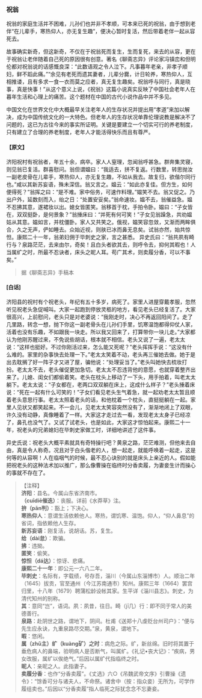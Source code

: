 <script type="text/javascript">
    var head = document.getElementsByTagName('head')[0];
    cssURL = '/public/liao.css';
    linkTag = document.createElement('link');
    linkTag.href = cssURL;
    linkTag.setAttribute('type','text/css');
    linkTag.setAttribute('rel','stylesheet');
    head.appendChild(linkTag);
</script>
### 祝翁

祝翁的家庭生活并不困难，儿孙们也并非不孝顺，可本来已死的祝翁，由于想到老伴“在儿辈手，寒热仰人，亦无复生趣”，便决心暂时复活，然后带着老伴一起从容死去。

故事确实新奇，但这新奇，不仅在于祝翁死而复生，生而复死，来去的从容，更在于祝翁让老伴随着自己死的原因很有创意。著名《聊斋志异》评论家冯镇峦和但明伦都对祝翁说的话感慨良深：“此数语观之令人泣下。凡事暮年老亲，非孝子顺妇，鲜不蹈此痛。”“余见有老死而遗其妻者，儿辈分爨，计日轮养，寒热仰人，互相推诿，且有多求一食一衣而莫之应者，真无复生趣矣。祝翁呼与同行，真是晓事，真是快事！”从这个意义上说，《祝翁》这篇小说真实反映了中国社会老年人在暮年生活和心理上的痛苦。这个题材在中国的古代小说作品中并不多见。

中国文化在世界文化中大概最早关注老年人的生存状况并提出用“孝道”来加以解决，成为中国传统文化的一大特色。但老年人的生存状况单靠伦理说教是解决不了问题的，这已为古往今来的事实所证明。关键是要建立一个切实可行的养老制度，只有建立了合理的养老制度，老年人才能活得快乐而且有尊严。

#### 【原文】
<section>
济阳祝村有祝翁者，年五十余，病卒。家人人窒理，忽闻翁呼甚急。群奔集灵寝，则见翁已复活。群喜慰问。翁但谓媪曰：“我适去，拼不复返。行数里，转思抛汝一副老皮骨在儿辈手，寒热仰人，亦无复生趣，不如从我去。故复归，欲偕尔同行也。”咸以其新苏妄语，殊未深信。翁又言之。媪云：“如此亦复佳。但方生，如何便得死？”翁挥之曰：“是不难。家中俗务，可速作料理。”媪笑不去。翁又促之。乃出户外，延数刻而入，绐之日：“处置安妥矣。”翁命速妆。媪不去，翁催益急。媪不忍拂其意，遂裙妆以出。媳女皆匿笑。翁移首于枕，手拍令卧。媪曰：“子女皆在，双双挺卧，是何景象？”翁捶床曰：“并死有何可笑！”子女见翁躁急，共劝媪姑从其意。媪如言，并枕僵卧。家人又共笑之。俄视，媪笑容忽敛，又渐而两眸俱合，久之无声，俨如睡去。众始近视，则肤已冰而鼻无息矣。试翁亦然，始共惊怛。康熙二十一年，翁弟妇佣于毕刺史之家，言之甚悉。
异史氏曰：“翁共夙有畸行与？泉路茫茫，去来由尔，奇矣！且白头者欲其去，则呼令去，抑何其暇也！人当属纩之时，所最不忍诀者，床头之昵人耳。苟广其术，则卖履分香，可以不事矣。”

</section>

> 据《聊斋志异》手稿本

#### [白话]
<aside>

济阳县的祝村有个祝老头，年纪有五十多岁，病死了。家里人进屋穿戴孝服，忽然听见祝老头急促喊叫。大家一起跑到停放灵柩的地方，看见老头已经复活了。大家很高兴，上前慰问，老头只是对老婆说：“我刚走时，决心不再返回阳间了。走了几里路，转念一想，抛下你这一副老骨头在儿孙们手里，饥寒温饱都得仰仗人家，活着也没有乐趣，不如跟我一块走。所以我又回来了，打算带你一块儿走。”大家都认为他刚苏醒过来，不免说些胡话，根本就不相信。老头又说了一遍，老太太说：“这样也挺好。不过你刚活过来，怎么能又死呢？”老头挥挥手说：“这没有什么难的。家里的杂事快去处理一下。”老太太笑着不动，老头再三催她去做。她于是出去耽搁了好一阵子才又进了屋，骗他说：“处理妥当了。”老头叫她快去梳妆打扮。老太太不去，老头催促更加急切。老太太不忍违背他的意愿，也就穿着整齐出来了。儿媳、闺女们都偷着笑。老头在枕头上移动了一下头，用手拍着，叫老太太躺下。老太太说：“子女都在，老两口双双躺在床上，这成什么样子？”老头捶着床说：“死在一起有什么可笑的！”子女们看见老头生气着急，就一起劝老太太暂且顺着老头意思行事。老太太照着老头的话，和他枕着一个枕头，直挺挺躺在一起。家里人见状又都笑起来。不一会儿，见老太太笑容突然没有了，渐渐地闭上了双眼，许久没有动静，真像睡着了一样。大家这才走过去一看，发现老太太身子已经凉了，鼻孔也没气了。又试了试老头，也是如此，大家这才惊怕起来。康熙二十一年，祝老头的兄弟媳妇在毕刺史家做工时，详细地讲述了这件事。

异史氏说：祝老头大概平素就具有奇特操行吧？黄泉之路，茫茫难测，但他来去自由，真是令人称奇。况且对于白头偕老的人，想一起走，就能呼唤着一起走，这是何等的从容啊！人在临咽气的时候，最不忍心诀别的就是床头上亲近的人。假如能把祝老头的这种法术加以推广，那么像曹操在临终时分香卖履，为妻妾生计而操心的事就不存在了。

</aside>

> 【注释】  
<b>济阳</b>：县名。今属山东省济南市。  
<b>（cuīdiē催迭）</b>：丧服。详前《水莽草》注。  
<b>拚（pān判）</b>：豁上；下决心。  
<b>寒热仰人</b>：意谓生活依赖他人。寒热，谓饥寒、温饱。仰人，“仰人鼻息”的省词，指依赖他人生存。  
<b>新苏妄语</b>：刚复活，说胡话。苏，复生。  
<b>给（dài怠）</b>：欺骗。  
<b>拂</b>：违拗。  
<b>匿笑</b>：偷笑。  
<b>惊怛（dá达）</b>：惊讶、悲痛。  
<b>康熙二十一年</b>：即公元一六八二年。  
<b>毕刺史</b>：名际有，字载绩，号存吾，淄川（今属山东淄博市）人。顺治二年（1645）拔贡，官至通州（今江苏南通市）知州。康熙三年（1664）罢宫归里，十八年（1679）聘蒲松龄设帐其家。生平详《淄川县志》。刺史，为清代知州的别称。  
<b>其</b>：意同“岂”，语词。夙：夙昔，往日。畸（jī几）行：即不同于常人的美德善行。  
<b>泉路</b>：赴阴世之路，谓地下，阴间。杜甫《送郑十八虔贬台州司户》：“便与先生应永诀，九重泉路尽交期。”泉，黄泉，谓地下。  
<b>暇</b>：悠闲。  
<b>属（zhǔ主）纩（kuàng矿）之时</b>：病危之际。纩，新丝绵。旧时将其置于垂危病人的鼻端，验明病人是否断气，叫属纩。《礼记•丧大记》：“疾病，男女改服，属纩以俟绝气。”后因以属纩代指临终之时。  
<b>昵人</b>：亲昵之人。此指妻子。  
<b>卖履分香</b>：也作“分香卖履”。《丈选》六○《吊魏武帝文序》引曹操《遗令》：“馀香可分与诸夫人，不命祭。诸舍中（按：指众妾）无所为，可学作履组卖也。”后因以“分香卖履”指人临死之际犹念念不忘妻妾。  
